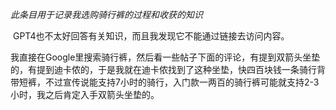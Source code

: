 *此条目用于记录我选购骑行裤的过程和收获的知识*

​	GPT4也不太好回答有关知识，而且我发现它不能通过链接去访问内容。

​	我直接在Google里搜索骑行裤，然后看一些帖子下面的评论，有提到双箭头坐垫的，有提到迪卡侬的，于是我就在迪卡侬找到了这种坐垫，快四百块钱一条骑行背带短裤，不过宣传说能支持7小时的骑行，入门款一两百的骑行裤可能就支持2-3小时，我之后肯定入手双箭头坐垫的。